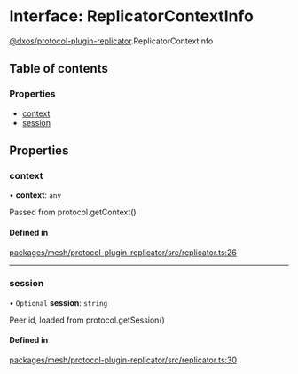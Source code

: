 # Interface: ReplicatorContextInfo

[@dxos/protocol-plugin-replicator](../modules/dxos_protocol_plugin_replicator.md).ReplicatorContextInfo

## Table of contents

### Properties

- [context](dxos_protocol_plugin_replicator.ReplicatorContextInfo.md#context)
- [session](dxos_protocol_plugin_replicator.ReplicatorContextInfo.md#session)

## Properties

### context

• **context**: `any`

Passed from protocol.getContext()

#### Defined in

[packages/mesh/protocol-plugin-replicator/src/replicator.ts:26](https://github.com/dxos/dxos/blob/32ae9b579/packages/mesh/protocol-plugin-replicator/src/replicator.ts#L26)

___

### session

• `Optional` **session**: `string`

Peer id, loaded from protocol.getSession()

#### Defined in

[packages/mesh/protocol-plugin-replicator/src/replicator.ts:30](https://github.com/dxos/dxos/blob/32ae9b579/packages/mesh/protocol-plugin-replicator/src/replicator.ts#L30)
